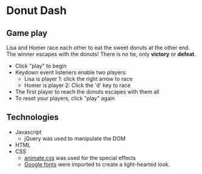 # Donut Dash

## Game play

Lisa and Homer race each other to eat the sweet donuts at the other end. The winner escapes with the donuts! There is no tie, only <b>victory</b> or <b>defeat</b>.

- Click "play" to begin
- Keydown event listeners enable two players:
  - Lisa is player 1: click the right arrow to race
  - Homer is player 2: Click the 'd' key to race
- The first player to reach the donuts escapes with them all
- To reset your players, click "play" again

## Technologies

- Javascript
  -  jQuery was used to manipulate the DOM
- HTML
- CSS
  - [animate.css](https://github.com/daneden/animate.css) was used for the special effects
  - [Google fonts](https://fonts.google.com/) were imported to create a light-hearted look.

